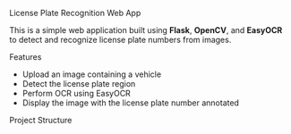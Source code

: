 License Plate Recognition Web App

This is a simple web application built using **Flask**, **OpenCV**, and **EasyOCR** to detect and recognize license plate numbers from images.

 Features

- Upload an image containing a vehicle
- Detect the license plate region
- Perform OCR using EasyOCR
- Display the image with the license plate number annotated

 Project Structure

